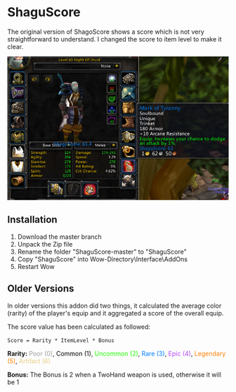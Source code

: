 # ShaguScore

The original version of ShagoScore shows a score which is not very straightforward to understand. I changed the score to item level to make it clear.

![character](https://github.com/fhh2626/ShaguScore-Itemlevel/blob/master/character.png)

## Installation
1. Download the master branch
2. Unpack the Zip file
3. Rename the folder "ShaguScore-master" to "ShaguScore"
4. Copy "ShaguScore" into Wow-Directory\Interface\AddOns
5. Restart Wow

## Older Versions

In older versions this addon did two things, it calculated the average color (rarity) of the player's equip and it aggregated a score of the overall equip.

The score value has been calculated as followed:

    Score = Rarity * ItemLevel * Bonus

**Rarity:**
<span style="color: #9d9d9d">Poor (0)</span>,
<span style="color: #000000">Common (1)</span>,
<span style="color: #1eff00">Uncommon (2)</span>,
<span style="color: #0080ff">Rare (3)</span>,
<span style="color: #b048f8">Epic (4)</span>,
<span style="color: #ff8000">Legendary (5)</span>,
<span style="color: #e6cc80">Artifact (6)</span>

**Bonus:** 
The Bonus is 2 when a TwoHand weapon is used, otherwise it will be 1
